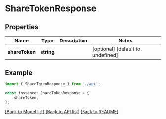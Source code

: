 # ShareTokenResponse


## Properties

Name | Type | Description | Notes
------------ | ------------- | ------------- | -------------
**shareToken** | **string** |  | [optional] [default to undefined]

## Example

```typescript
import { ShareTokenResponse } from './api';

const instance: ShareTokenResponse = {
    shareToken,
};
```

[[Back to Model list]](../README.md#documentation-for-models) [[Back to API list]](../README.md#documentation-for-api-endpoints) [[Back to README]](../README.md)
